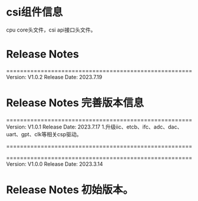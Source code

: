 # csi组件信息
cpu core头文件，csi api接口头文件。

# Release Notes

======================================================
Version: V1.0.2
Release Date: 2023.7.19

Release Notes
完善版本信息
======================================================

======================================================
Version: V1.0.1
Release Date: 2023.7.17
1.升级iic、etcb、ifc、adc、dac、uart、gpt、clk等相关csp驱动。

======================================================

======================================================
Version: V1.0.0
Release Date: 2023.3.14

Release Notes
初始版本。
======================================================









